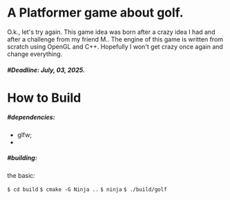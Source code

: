 
# A Platformer game about golf.

O.k., let's try again. This game idea was born after a crazy idea I had and after a challenge from my friend M.. The engine of this game is written from scratch using OpenGL and C++. Hopefully I won't get crazy once again and change everything.
##### #Deadline: July, 03, 2025.

# How to Build

##### #dependencies:
 - glfw;
 - 

##### #building:
the basic:

``` $ cd build ```
``` $ cmake -G Ninja .. ```
``` $ ninja ```
``` $ ./build/golf ```
